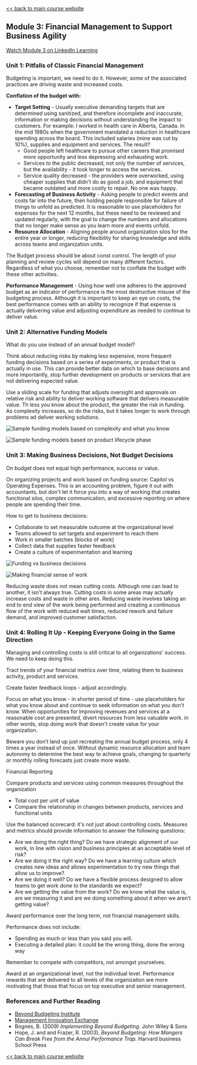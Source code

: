 [<< back to main course website](index.html)

## Module 3: Financial Management to Support Business Agility
    
[Watch Module 3 on LinkedIn Learning](https://www.linkedin.com/learning/lean-technology-strategy-financial-management-to-support-business-agility)

### Unit 1: Pitfalls of Classic Financial Management

Budgeting is important, we need to do it. However, some of the associated practices are driving waste and increased costs.

**Conflation of the budget with:**

* **Target Setting** - Usually executive demanding targets that are determined using sanitized, and therefore incomplete and inaccurate, information or making decisions without understanding the impact to customers. For example: I worked in health care in Alberta, Canada. In the mid 1980s when the government mandated a reduction in healthcare spending across the board. This included salaries (mine was cut by 10%), supplies and equipment and services. The result?
  * Good people left healthcare to pursue other careers that promised more opportunity and less depressing and exhausting work.
  * Services to the public decreased, not only the number of services, but the availability - it took longer to access the services.
  * Service quality decreased - the providers were overworked, using cheaper supplies that didn't do as good a job, and equipment that became outdated and more costly to repair.
No one was happy.
* **Forecasting of Business Activity** - Asking people to predict events and costs far into the future, then holding people responsible for failure of things to unfold as predicted. It is reasonable to use placeholders for expenses for the next 12 months, but these need to be reviewed and updated regularly, with the goal to change the numbers and allocations that no longer make sense as you learn more and events unfold.
* **Resource Allocation** - Aligning people around organization silos for the entire year or longer, reducing flexibility for sharing knowledge and skills across teams and organization units.

The Budget process should be about const control. The length of your planning and review cycles will depend on many different factors. Regardless of what you choose, remember not to conflate the budget with these other activities.

**Performance Management** - Using how well one adheres to the approved budget as an indicator of performance is the most destructive misuse of the budgeting process. Although it is important to keep an eye on costs, the best performance comes with an ability to recognize if that expense is actually delivering value and adjusting expenditure as needed to continue to deliver value.

### Unit 2: Alternative Funding Models

What do you use instead of an annual budget model?

Think about reducing risks by making less expensive, more frequent funding decisions based on a series of experiments, or product that is actually in use. This can provide better data on which to base decisions and more importantly, stop further development on products or services that are not delivering expected value.

Use a sliding scale for funding that adjusts oversight and approvals on relative risk and ability to deliver working software that delivers measurable value. Th less you know about the product, the greater the risk in funding. As complexity increases, so do the risks, but it takes longer to work through problems ad deliver working solutions.

![Sample funding models based on complexity and what you know](assets/images/module3_unit2_complexity.png)

![Sample funding models based on product lifecycle phase](assets/images/module3_unit2_lifecycle.png)

### Unit 3: Making Business Decisions, Not Budget Decisions

On budget does not equal high performance, success or value.

On organizing projects and work based on funding source: Capitol vs Operating Expenses. This is an accounting problem, figure it out with accountants, but don't let it force you into a way of working that creates functional silos, complex communication, and excessive reporting on where people are spending their time.

How to get to business decisions:

* Collaborate to set measurable outcome at the organizational level
* Teams allowed to set targets and experiment to reach them
* Work in smaller batches (blocks of work)
* Collect data that supplies faster feedback
* Create a culture of experimentation and learning

![Funding vs business decisions](assets/images/module3_unit3_funding.png)

![Making financial sense of work](assets/images/module3_unit3_sense.png)

Reducing waste does not mean cutting costs. Although one can lead to another, it isn't always true. Cutting costs in some areas may actually increase costs and waste in other ares. Reducing waste involves taking an end to end view of the work being performed and creating a continuous flow of the work with reduced wait times, reduced rework and failure demand, and improved customer satisfaction.

### Unit 4: Rolling It Up - Keeping Everyone Going in the Same Direction

Managing and controlling costs is still critical to all organizations' success. We need to keep doing this.

Tract trends of your financial metrics over time, relating them to business activity, product and services.

Create faster feedback loops - adjust accordingly.

Focus on what you know - in shorter period of time - use placeholders for what you know about and continue to seek information on what you don't know. When opportunities for improving revenues and services at a reasonable cost are presented, divert resources from less valuable work. in other words, stop doing work that doesn't create value for your organization.

Beware you don’t land up just recreating the annual budget process, only 4 times a year instead of once. Without dynamic resource allocation and team autonomy to determine the best way to achieve goals, changing to quarterly or monthly rolling forecasts just create more waste.

Financial Reporting

Compare products and services using common measures throughout the organization

* Total cost per unit of value
* Compare the relationship in changes between products, services and functional units

Use the balanced scorecard: it's not just about controlling costs. Measures and metrics should provide information to answer the following questions:

* Are we doing the right thing? Do we have strategic alignment of our work, in line with vision and business principles at an acceptable level of risk?
* Are we doing it the right way? Do we have a learning culture which creates new ideas and allows experimentation to try new things that allow us to improve?.
* Are we doing it well? Do we have a flexible process designed to allow teams to get work done to the standards we expect?
* Are we getting the value from the work? Do we know what the value is, are we measuring it and are we doing something about it when we aren’t getting value?

Award performance over the long term, not financial management skills.

Performance does not include:

* Spending as much or less than you said you will.
* Executing a detailed plan: it could be the wrong thing, done the wrong way

Remember to compete with competitors, not amongst yourselves.

Award at an organizational level, not the individual level. Performance rewards that are delivered to all levels of the organization are more motivating that those that focus on top executive and senior management.

### References and Further Reading

* [Beyond Budgeting Institute](https://bbrt.org/)
* [Management Innovation Exchange](http://www.managementexchange.com/)
* Bognes, B. (2009) _Implementing Beyond Budgeting_. John Wiley & Sons
* Hope, J. and and Frazer, R. (2003), _Beyond Budgeting: How Mangers Can Break Free from the Annul Performance Trap._ Harvard business School Press

[<< back to main course website](index.html)
